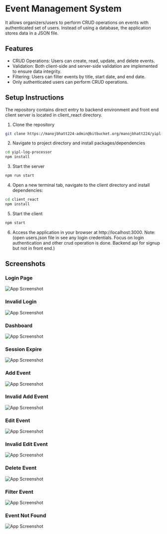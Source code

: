 
# Event Management System

It allows organizers/users to perform CRUD operations on events with authenticated set of users. Instead of using a database, the application stores data in a JSON file.



## Features
- CRUD Operations: Users can create, read, update, and delete events.
- Validation: Both client-side and server-side validation are implemented to ensure data integrity.
- Filtering: Users can filter events by title, start date, and end date.
- Only authenticated users can perform CRUD operations.

## Setup Instructions
The repository contains direct entry to backend environment and front end client server is located in client_react directory.

1. Clone the repository

```bash
git clone https://manojbhatt224-admin@bitbucket.org/manojbhatt224/yipl-log-processor.git
```
2. Navigate to project directory and install packages/dependencies

```bash
cd yipl-log-processor
npm install
``` 
3. Start the server
```bash
npm run start
```
4. Open a new terminal tab, navigate to the client directory and install dependencies:
```bash
cd client_react
npm install 
```
5. Start the client
```bash
npm start
```
6. Access the application in your browser at http://localhost:3000.
Note: (open users.json file in see any login credentials. Focus on login authentication and other crud operation is done. Backend api for signup but not in front end.)

## Screenshots
### Login Page
![App Screenshot](images/login.png)

### Invalid Login
![App Screenshot](images/invalid_login.png)

### Dashboard
![App Screenshot](images/dashboard.png)

### Session Expire
![App Screenshot](images/session_expire.png)


### Add Event
![App Screenshot](images/add_event.png)

### Invalid Add Event
![App Screenshot](images/invalid_create_event.png)

### Edit Event
![App Screenshot](images/edit_event.png)

### Invalid Edit Event
![App Screenshot](images/invalid_edit_event.png)

### Delete Event
![App Screenshot](images/delete_confirm.png)

### Filter Event
![App Screenshot](images/filter_event.png)

### Event Not Found
![App Screenshot](images/event_not_found.png)